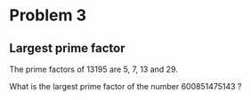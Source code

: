 # Problem 3
## Largest prime factor
The prime factors of 13195 are 5, 7, 13 and 29.

What is the largest prime factor of the number 600851475143 ?

